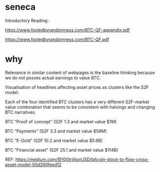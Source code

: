 # seneca
Introductory Reading :

https://www.fooledbyrandomness.com/BTC-QF-appendix.pdf

https://www.fooledbyrandomness.com/BTC-QF.pdf

# why
Relevance in similar content of webpages is the baseline thinking because we do not posses actual earnings to value BTC.

Visualisation of headlines affecting asset prices as clusters like the S2F model:

Each of the four identified BTC clusters has a very different S2F-market value combination that seems to be consistent with halvings and changing BTC narratives.

BTC “Proof of concept” (S2F 1.3 and market value $1M)

BTC “Payments” (S2F 3.3 and market value $58M)

BTC “E-Gold” (S2F 10.2 and market value $5.6B)

BTC “Financial asset” (S2F 25.1 and market value $114B)

REF: https://medium.com/@100trillionUSD/bitcoin-stock-to-flow-cross-asset-model-50d260feed12
